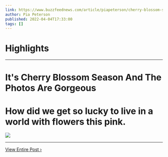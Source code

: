 ```yaml
---
link: https://www.buzzfeednews.com/article/piapeterson/cherry-blossom-season-photos
author: Pia Peterson
published: 2022-04-04T17:33:00
tags: []
---
```

# Highlights


---
# It's Cherry Blossom Season And The Photos Are Gorgeous
# How did we get so lucky to live in a world with flowers this pink.

![](https://img.buzzfeed.com/buzzfeed-static/static/2022-04/4/14/tmp/194fa07397f7/tmp-name-2-6819-1649083608-23_dblbig.jpg)

---

[View Entire Post ›](https://www.buzzfeednews.com/article/piapeterson/cherry-blossom-season-photos)
